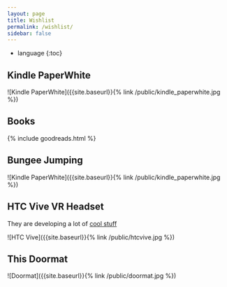 ```yaml
---
layout: page
title: Wishlist
permalink: /wishlist/
sidebar: false
---
```


* language
{:toc}

## Kindle PaperWhite

![Kindle PaperWhite]({{site.baseurl}}{% link /public/kindle_paperwhite.jpg %})

## Books

<!--
I've compiled this list using [goodreads](https://www.goodreads.com/{{ site.author.goodreads }}).
-->

{% include goodreads.html %}

## Bungee Jumping

![Kindle PaperWhite]({{site.baseurl}}{% link /public/kindle_paperwhite.jpg %})

## HTC Vive VR Headset

They are developing a lot of [cool stuff](https://www.vive.com/eu/)

![HTC Vive]({{site.baseurl}}{% link /public/htcvive.jpg %})

## This Doormat

![Doormat]({{site.baseurl}}{% link /public/doormat.jpg %})